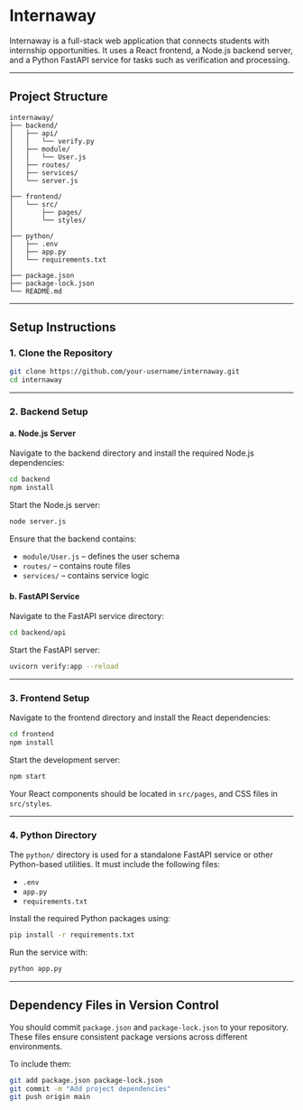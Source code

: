 # Internaway

Internaway is a full-stack web application that connects students with internship opportunities. It uses a React frontend, a Node.js backend server, and a Python FastAPI service for tasks such as verification and processing.

---

## Project Structure

```
internaway/
├── backend/
│   ├── api/
│   │   └── verify.py
│   ├── module/
│   │   └── User.js
│   ├── routes/
│   ├── services/
│   └── server.js
│
├── frontend/
│   └── src/
│       ├── pages/
│       └── styles/
│
├── python/
│   ├── .env
│   ├── app.py
│   └── requirements.txt
│
├── package.json
├── package-lock.json
└── README.md
```

---

## Setup Instructions

### 1. Clone the Repository

```bash
git clone https://github.com/your-username/internaway.git
cd internaway
```

---

### 2. Backend Setup

#### a. Node.js Server

Navigate to the backend directory and install the required Node.js dependencies:

```bash
cd backend
npm install
```

Start the Node.js server:

```bash
node server.js
```

Ensure that the backend contains:
- `module/User.js` – defines the user schema
- `routes/` – contains route files
- `services/` – contains service logic

#### b. FastAPI Service

Navigate to the FastAPI service directory:

```bash
cd backend/api
```

Start the FastAPI server:

```bash
uvicorn verify:app --reload
```

---

### 3. Frontend Setup

Navigate to the frontend directory and install the React dependencies:

```bash
cd frontend
npm install
```

Start the development server:

```bash
npm start
```

Your React components should be located in `src/pages`, and CSS files in `src/styles`.

---

### 4. Python Directory

The `python/` directory is used for a standalone FastAPI service or other Python-based utilities. It must include the following files:

- `.env`
- `app.py`
- `requirements.txt`

Install the required Python packages using:

```bash
pip install -r requirements.txt
```

Run the service with:

```bash
python app.py
```

---

## Dependency Files in Version Control

You should commit `package.json` and `package-lock.json` to your repository. These files ensure consistent package versions across different environments.

To include them:

```bash
git add package.json package-lock.json
git commit -m "Add project dependencies"
git push origin main
```
